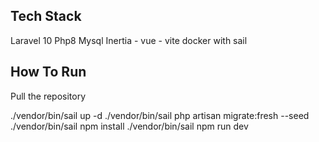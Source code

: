 ## Tech Stack

Laravel 10
Php8
Mysql
Inertia - vue - vite
docker with sail

## How To Run
Pull the repository

./vendor/bin/sail up -d
./vendor/bin/sail php artisan migrate:fresh --seed
./vendor/bin/sail npm install
./vendor/bin/sail npm run dev
